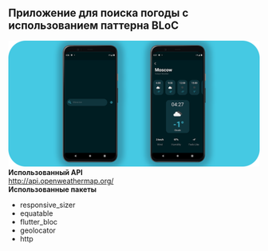 ## Приложение для поиска погоды с использованием паттерна BLoC
![Alt text](screenshots/1.png)
**Использованный API**  
http://api.openweathermap.org/  
**Использованные пакеты**
- responsive_sizer
- equatable
- flutter_bloc
- geolocator
- http
